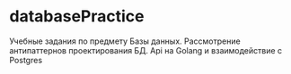 # databasePractice
Учебные задания по предмету Базы данных. Рассмотрение антипаттернов проектирования БД. Api на Golang и взаимодействие с Postgres
